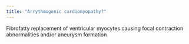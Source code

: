 ```yaml
---
title: "Arrythmogenic cardiomyopathy?"
---
```

Fibrofatty replacement of ventricular myocytes causing focal contraction abnormalities and/or aneurysm formation

